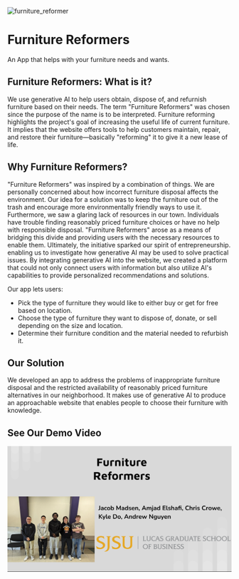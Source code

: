 ![furniture_reformer](https://github.com/amjadelshafi/Furniture-Reformers/assets/121737700/50e6e313-21b0-4e02-8a96-a9d6f6405c3f)
# Furniture Reformers

An App that helps with your furniture needs and wants.

## Furniture Reformers: What is it?

We use generative AI to help users obtain, dispose of, and refurnish furniture based on their needs. The term "Furniture Reformers" was chosen since the purpose of the name is to be interpreted. Furniture reforming highlights the project's goal of increasing the useful life of current furniture. It implies that the website offers tools to help customers maintain, repair, and restore their furniture—basically "reforming" it to give it a new lease of life.

## Why Furniture Reformers? 

"Furniture Reformers" was inspired by a combination of things. We are personally concerned about how incorrect furniture disposal affects the environment. Our idea for a solution was to keep the furniture out of the trash and encourage more environmentally friendly ways to use it. Furthermore, we saw a glaring lack of resources in our town. Individuals have trouble finding reasonably priced furniture choices or have no help with responsible disposal. "Furniture Reformers" arose as a means of bridging this divide and providing users with the necessary resources to enable them. Ultimately, the initiative sparked our spirit of entrepreneurship. enabling us to investigate how generative AI may be used to solve practical issues. By integrating generative AI into the website, we created a platform that could not only connect users with information but also utilize AI's capabilities to provide personalized
recommendations and solutions.

Our app lets users:
- Pick the type of furniture they would like to either buy or get for free based on location.
- Choose the type of furniture they want to dispose of, donate, or sell depending on the size and location.
- Determine their furniture condition and the material needed to refurbish it.

## Our Solution

We developed an app to address the problems of inappropriate furniture disposal and the restricted availability of reasonably priced furniture alternatives in our neighborhood. It makes use of generative AI to produce an approachable website that enables people to choose their furniture with knowledge.

## See Our Demo Video
[![Watch the Video Here](/GroupImage.png)](https://www.youtube.com/watch?v=_kuei1AvIVA)
 

